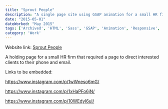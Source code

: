 ```yaml
---
title: "Sprout People"
description: "A single page site using GSAP animation for a small HR firm."
date: "2015-05-01"
dateWorked: "May 2015"
tags: ['Archived', 'HTML', 'Sass', 'GSAP', 'Animation', 'Responsive', 'jQuery', 'Freelance']
category: 'Work'
---
```


Website link: [Sprout People](https://www.linkedin.com/company/sproutpeople/about/)

A holding page for a small HR firm that required a page to direct interested clients to their phone and email.

Links to be embedded:

https://www.instagram.com/p/1wWneso6mG/

https://www.instagram.com/p/1xHaPFo6jN/

https://www.instagram.com/p/10WEdyI6ul/